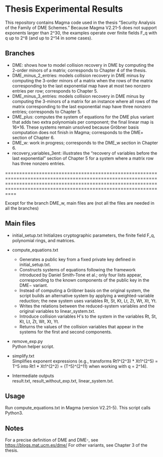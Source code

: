 # Thesis Experimental Results

This repository contains Magma code used in the thesis “Security Analysis of the Family of DME Schemes.” Because Magma V2.21-5 does not support exponents larger than 2^30, the examples operate over finite fields F_q with q up to 2^8 (and up to 2^14 in some cases).

## Branches
- DME: shows how to model collision recovery in DME by computing the 2-order minors of a matrix; corresponds to Chapter 4 of the thesis.
- DME_minus_2_entries: models collision recovery in DME minus by computing the 3-order minors of a matrix when the rows of the matrix corresponding to the last exponential map have at most two nonzero entries per row; corresponds to Chapter 5.
- DME_minus_3_entries: models collision recovery in DME minus by computing the 3-minors of a matrix for an instance where all rows of the matrix corresponding to the last exponential map have three nonzero entries; corresponds to Chapter 5.
- DME_plus: computes the system of equations for the DME plus variant that adds two extra polynomials per component; the final linear map is 16×16. These systems remain unsolved because Gröbner basis computation does not finish in Magma; corresponds to the DME+ section of Chapter 6.
- DME_w: work in progress; corresponds to the DME_w section in Chapter 6.
- recovery_variables_3ent: illustrates the “recovery of variables before the last exponential” section of Chapter 5 for a system where a matrix row has three nonzero entries.

============================================================================================================================================================================================================================

Except for the branch DME_w, main files are (not all the files are needed in all the branches)

## Main files

- initial_setup.txt 
  Initializes cryptographic parameters, the finite field F_q, polynomial rings, and matrices.

- compute_equations.txt  
  - Generates a public key from a fixed private key defined in initial_setup.txt.  
  - Constructs systems of equations following the framework introduced by Daniel Smith-Tone et al.; only four lists appear, corresponding to the known components of the public key in the DME−     variant.  
  - Instead of computing a Gröbner basis on the original system, the script builds an alternative system by applying a weighted-variable reduction; the new system uses variables Rt, St, Kt, Lt, Zt, Wt, Xt, Yt.  
  - Writes the relations between the reduced-system variables and the original variables to linear_system.txt.  
  - Introduce collision variables H's to the system in the variables Rt, St, Kt, Lt, Zt, Wt, Xt, Yt.
  - Returns the values of the collision variables that appear in the systems for the first and second components.

- remove_exp.py  
  Python helper script.

- simplify.txt  
  Simplifies exponent expressions (e.g., transforms Rt1^(2^3) * Xt1^(2^5) = T^5 into Rt1 * Xt1^(2^2) = (T^5)^(2^11) when working with q = 2^14).

- Intermediate outputs  
  result.txt, result_without_exp.txt, linear_system.txt.

## Usage

Run compute_equations.txt in Magma (version V2.21-5). This script calls Python3.

## Notes

For a precise definition of DME and DME-, see https://blogs.mat.ucm.es/dme/
For other variants, see Chapter 3 of the thesis.
